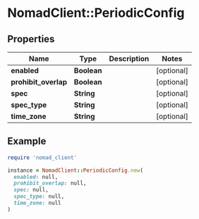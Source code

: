 # NomadClient::PeriodicConfig

## Properties

| Name | Type | Description | Notes |
| ---- | ---- | ----------- | ----- |
| **enabled** | **Boolean** |  | [optional] |
| **prohibit_overlap** | **Boolean** |  | [optional] |
| **spec** | **String** |  | [optional] |
| **spec_type** | **String** |  | [optional] |
| **time_zone** | **String** |  | [optional] |

## Example

```ruby
require 'nomad_client'

instance = NomadClient::PeriodicConfig.new(
  enabled: null,
  prohibit_overlap: null,
  spec: null,
  spec_type: null,
  time_zone: null
)
```

